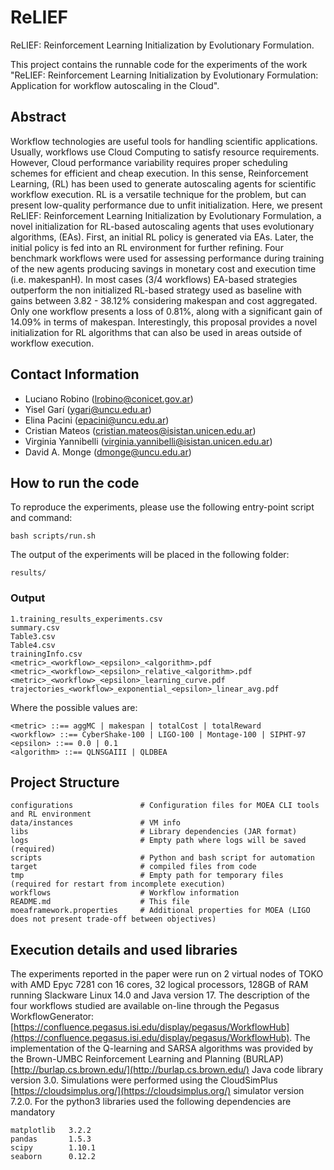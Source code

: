 # ReLIEF
ReLIEF: Reinforcement Learning Initialization by Evolutionary Formulation. 

This project contains the runnable code for the experiments of the work "ReLIEF: Reinforcement Learning Initialization by Evolutionary Formulation: Application for workflow autoscaling in the Cloud".

## Abstract

Workflow technologies are useful tools for handling scientific applications. Usually, workflows use Cloud Computing to satisfy resource requirements. However, Cloud performance variability requires proper scheduling schemes for efficient and cheap execution. In this sense, Reinforcement Learning, (RL) has been used to generate autoscaling agents for scientific workflow execution. RL is a versatile technique for the problem, but can present low-quality performance due to unfit initialization. Here, we present ReLIEF: Reinforcement Learning Initialization by Evolutionary Formulation, a novel initialization for RL-based autoscaling agents that uses evolutionary algorithms, (EAs). First, an initial RL policy is generated via EAs. Later, the initial policy is fed into an RL environment for further refining. Four benchmark workflows were used for assessing performance during training of the new agents producing savings in monetary cost and execution time (i.e. makespanH). In most cases (3/4 workflows) EA-based strategies outperform the non initialized RL-based strategy used as baseline with gains between 3.82 - 38.12% considering makespan and cost aggregated. Only one workflow presents a loss of 0.81\%, along with a significant gain of 14.09% in terms of makespan. Interestingly, this proposal provides a novel initialization for RL algorithms that can also be used in areas outside of workflow execution.

## Contact Information

* Luciano Robino ([lrobino@conicet.gov.ar](mailto:lrobino@conicet.gov.ar))
* Yisel Garí ([ygari@uncu.edu.ar](mailto:ygari@uncu.edu.ar))
* Elina Pacini ([epacini@uncu.edu.ar](mailto:epacini@uncu.edu.ar))
* Cristian Mateos ([cristian.mateos@isistan.unicen.edu.ar](mailto:cristian.mateos@isistan.unicen.edu.ar))
* Virginia Yannibelli ([virginia.yannibelli@isistan.unicen.edu.ar](mailto:virginia.yannibelli@isistan.unicen.edu.ar))
* David A. Monge ([dmonge@uncu.edu.ar](mailto:dmonge@uncu.edu.ar))

## How to run the code

To reproduce the experiments, please use the following entry-point script and command:

```bash scripts/run.sh```

The output of the experiments will be placed in the following folder:

```results/```

### Output

```
1.training_results_experiments.csv
summary.csv
Table3.csv
Table4.csv
trainingInfo.csv
<metric>_<workflow>_<epsilon>_<algorithm>.pdf
<metric>_<workflow>_<epsilon>_relative_<algorithm>.pdf
<metric>_<workflow>_<epsilon>_learning_curve.pdf
trajectories_<workflow>_exponential_<epsilon>_linear_avg.pdf
```

Where the possible values are:
```
<metric> ::== aggMC | makespan | totalCost | totalReward
<workflow> ::== CyberShake-100 | LIGO-100 | Montage-100 | SIPHT-97
<epsilon> ::== 0.0 | 0.1
<algorithm> ::== QLNSGAIII | QLDBEA
```

## Project Structure

```
configurations               # Configuration files for MOEA CLI tools and RL environment
data/instances               # VM info
libs                         # Library dependencies (JAR format)
logs                         # Empty path where logs will be saved (required)
scripts                      # Python and bash script for automation
target                       # compiled files from code
tmp                          # Empty path for temporary files (required for restart from incomplete execution)
workflows                    # Workflow information
README.md                    # This file
moeaframework.properties     # Additional properties for MOEA (LIGO does not present trade-off between objectives)
```

## Execution details and used libraries


The experiments reported in the paper were run on 2 virtual nodes of TOKO with AMD Epyc 7281 con 16 cores, 32 logical processors, 128GB of RAM running Slackware Linux 14.0 and Java version 17. The description of the four workflows studied are available on-line through the Pegasus WorkflowGenerator: [https://confluence.pegasus.isi.edu/display/pegasus/WorkflowHub](https://confluence.pegasus.isi.edu/display/pegasus/WorkflowHub). The implementation of the Q-learning and SARSA algorithms was provided by the Brown-UMBC Reinforcement Learning and Planning (BURLAP) [http://burlap.cs.brown.edu/](http://burlap.cs.brown.edu/) Java code library version 3.0. Simulations were performed using the CloudSimPlus [https://cloudsimplus.org/](https://cloudsimplus.org/) simulator version 7.2.0. For the python3 libraries used the following dependencies are mandatory
```
matplotlib   3.2.2
pandas       1.5.3
scipy        1.10.1
seaborn      0.12.2
```

